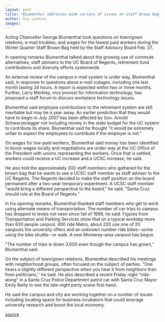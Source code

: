 ```yaml
---
layout: post
title: "Blumenthal addresses wide variety of issues at staff Brown Bag"
author: Guy Lasnier
images:
---
```


Acting Chancellor George Blumenthal took questions on town/gown relations, e-mail troubles, and wages for the lowest paid workers during the Winter Quarter Staff Brown Bag held by the Staff Advisory Board Feb. 27.

In opening remarks Blumenthal talked about the growing use of commute alternatives, staff advisers to the UC Board of Regents, retirement fund contributions and diversity efforts systemwide.

An external review of the campus e-mail system is under way, Blumenthal said, in response to questions about e-mail outages, including one last month lasting 24 hours. A report is expected within two or three months. Further, Larry Merkley, vice provost for information technology, has proposed a staff forum to discuss workplace technology issues.

Blumenthal said employee contributions to the retirement system are still inevitable but may be a year away. An earlier prediction that they would have to begin in July 2007 has been affected by Gov. Arnold Schwarzenegger not including money in the state budget for the UC system to contribute its share. Blumenthal said he thought "it would be extremely unfair to expect the employees to contribute if the employer is not."

On wages for low-paid workers, Blumenthal said money has been identified to boost wages locally and negotiations are under way at the UC Office of the President with unions representing the workers. Once that is settled, workers could receive a UC increase and a UCSC increase, he said.

He also told the approximately 200 staff members who gathered for the brown bag that he wants to see a UCSC staff member as staff adviser to the UC Regents. The Regents decided to make the staff position on the board permanent after a two-year temporary experiment. A UCSC staff member "would bring a different perspective to the board," he said. "Santa Cruz should rule at the Board of Regents."

In his opening remarks, Blumenthal thanked staff members who get to work using alternate means of transportation. The number of car trips to campus has dropped to levels not seen since fall of 1999, he said. Figures from Transportation and Parking Services show that on a typical workday more than 630 people carpool, 400 ride Metro, about 220 use one of 20 vanpools the university offers and an unknown number ride bikes--some using the bike shuttle--or walk. A new Monterey-area vanpool has begun.

"The number of trips is down 3,000 even though the campus has grown,'' Blumenthal said.

On the subject of town/gown relations, Blumenthal described his meetings with neighborhood groups, often focused on the subject of parties. "One hears a slightly different perspective when you hear it from neighbors than from politicians,'' he said. He also described a recent Friday night "ride-along" in a Santa Cruz Police Department patrol car with Santa Cruz Mayor Emily Reilly to see the late-night party scene first hand.

He said the campus and city are working together on a number of issues including locating space for business incubators that could leverage university research and boost the local economy.

  

[source](http://www1.ucsc.edu/currents/06-07/02-26/forum.asp "Permalink to forum")
